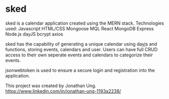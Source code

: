 # sked


sked is a calendar application created using the MERN stack.
  Technologies used:
    Javascript
     HTML/CSS
     Mongoose MQL
     React
     MongoDB
     Express
     Node.js
     dayJS
     bcrypt
     axios
     

sked has the capability of generating a unique calendar using dayjs and functions, storing events, calendars and user.
  Users can have full CRUD access to their own seperate events and calendars to categorize their events.

jsonwebtoken is used to ensure a secure login and registration into the application.

This project was created by Jonathan Ung.
  https://www.linkedin.com/in/jonathan-ung-1193a2238/
  
 
